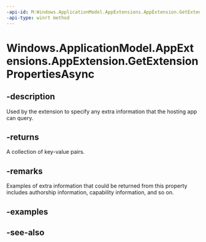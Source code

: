 ----api-id: M:Windows.ApplicationModel.AppExtensions.AppExtension.GetExtensionPropertiesAsync
-api-type: winrt method
---<!-- Method syntaxpublic Windows.Foundation.IAsyncOperation<Windows.Foundation.Collections.IPropertySet> GetExtensionPropertiesAsync()--># Windows.ApplicationModel.AppExtensions.AppExtension.GetExtensionPropertiesAsync## -descriptionUsed by the extension to specify any extra information that the hosting app can query.## -returnsA collection of key-value pairs.## -remarksExamples of extra information that could be returned from this property includes authorship information, capability information, and so on.<!--See the dev design spec for how you specify this info.  Look for <properties> in https://microsoft.sharepoint.com/teams/osg_threshold_specs/_layouts/15/WopiFrame.aspx?sourcedoc={7ae368d5-c626-4dd6-99df-e983075e1262}&action=view&wdparaid=556C3309-->## -examples## -see-also